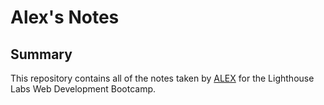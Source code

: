# Alex's Notes

## Summary 

This repository contains all of the notes taken by [ALEX](https://github.com/alexannmill) for the Lighthouse Labs Web Development Bootcamp.

